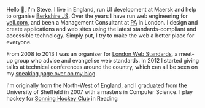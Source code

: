 Hello 👋, I'm Steve. I live in England, run UI development at Maersk and help to organise [Berkshire JS](https://berkshirejs.com/). Over the years I have run web engineering for [yell.com](https://www.yell.com), and been a Management Consultant at [PA](https://www.paconsulting.com/) in London. I design and create applications and web sites using the latest standards-compliant and accessible technology. Simply put, I try to make the web a better place for everyone.


From 2008 to 2013 I was an organiser for [London Web Standards](https://www.londonwebstandards.org/), a meet-up group who advise and evangelise web standards. In 2012 I started giving talks at technical conferences around the country, which can all be seen on my [speaking page over on my blog](https://www.steveworkman.com/speaking/).


I'm originally from the North-West of England, and I graduated from the University of Sheffield in 2007 with a masters in Computer Science. I play hockey for [Sonning Hockey Club](https://www.sonninghockeyclub.co.uk/) in Reading
